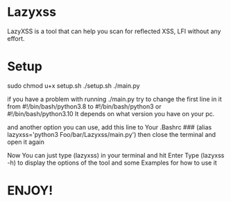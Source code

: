 # Lazyxss

LazyXSS is a tool that can help you scan for reflected XSS, LFI without any effort.

# Setup

sudo chmod u+x setup.sh
./setup.sh
./main.py

if you have a problem with running ./main.py
try to change the first line in it from #!/bin/bash/python3.8
to #!/bin/bash/python3 or #!/bin/bash/python3.10
It depends on what version you have on your pc.

and another option you can use,
add this line to Your .Bashrc ### (alias lazyxss='python3 Foo/bar/Lazyxss/main.py') 
then close the terminal and open it again

Now You can just type (lazyxss) in your terminal and hit Enter 
Type (lazyxss -h) to display the options of the tool and some Examples for how to use it

# ENJOY!
